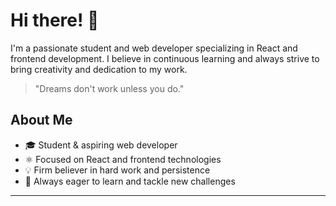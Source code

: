 # Hi there! 👋

I'm a passionate student and web developer specializing in React and frontend development. I believe in continuous learning and always strive to bring creativity and dedication to my work.

> "Dreams don't work unless you do."

## About Me

- 🎓 Student & aspiring web developer
- ⚛️ Focused on React and frontend technologies
- 💡 Firm believer in hard work and persistence
- 🚀 Always eager to learn and tackle new challenges

---


